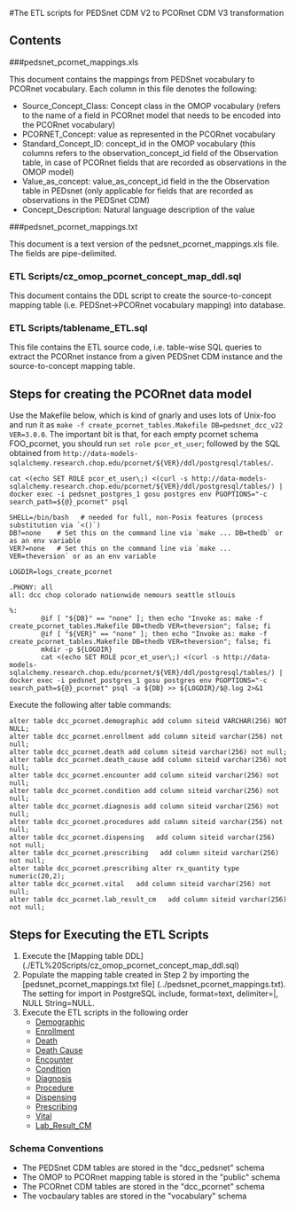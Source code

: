 #The ETL scripts for PEDSnet CDM V2 to PCORnet CDM V3 transformation

## Contents 
###pedsnet_pcornet_mappings.xls

This document contains the mappings from PEDSnet vocabulary to PCORnet vocabulary. Each column in this file denotes the following:

- Source_Concept_Class: Concept class in the OMOP vocabulary (refers to the name of a field in PCORnet model that needs to be encoded into the PCORnet vocabulary)
- PCORNET_Concept: value as represented in the PCORnet vocabulary
- Standard_Concept_ID: concept_id in the OMOP vocabulary (this columns refers to the observation_concept_id field of the Observation table, in case of PCORnet fields that are recorded as observations in the OMOP model)
- Value_as_concept: value_as_concept_id field in the the Observation table in PEDsnet (only applicable for fields that are recorded as observations in the PEDSnet CDM)
- Concept_Description: Natural language description of the value

###pedsnet_pcornet_mappings.txt

This document is a text version of the pedsnet_pcornet_mappings.xls file. The fields are pipe-delimited.


### ETL Scripts/cz\_omop\_pcornet\_concept\_map\_ddl.sql
This document contains the DDL script to create the source-to-concept mapping table (i.e. PEDSnet->PCORnet vocabulary mapping) into database. 

### ETL Scripts/tablename_ETL.sql
This file contains the ETL source code, i.e. table-wise SQL queries to extract the PCORnet instance from a given PEDSnet CDM instance and the source-to-concept mapping table. 

## Steps for creating the PCORnet data model 
Use the Makefile below, which is kind of gnarly and uses lots of Unix-foo and run it as `make -f create_pcornet_tables.Makefile DB=pedsnet_dcc_v22 VER=3.0.0`.
The important bit is that, for each empty pcornet schema FOO_pcornet, you should run `set role pcor_et_user`; followed by the SQL obtained from `http://data-models-sqlalchemy.research.chop.edu/pcornet/${VER}/ddl/postgresql/tables/`.

```
cat <(echo SET ROLE pcor_et_user\;) <(curl -s http://data-models-sqlalchemy.research.chop.edu/pcornet/${VER}/ddl/postgresql/tables/) | docker exec -i pedsnet_postgres_1 gosu postgres env PGOPTIONS="-c search_path=${@}_pcornet" psql 
```
```
SHELL=/bin/bash   # needed for full, non-Posix features (process substitution via `<()`)                                                                                                                    
DB?=none    # Set this on the command line via `make ... DB=thedb` or as an env variable                                                                                                                    
VER?=none   # Set this on the command line via `make ... VER=theversion` or as an env variable                                                                                                              

LOGDIR=logs_create_pcornet

.PHONY: all
all: dcc chop colorado nationwide nemours seattle stlouis

%:
        @if [ "${DB}" == "none" ]; then echo "Invoke as: make -f create_pcornet_tables.Makefile DB=thedb VER=theversion"; false; fi
        @if [ "${VER}" == "none" ]; then echo "Invoke as: make -f create_pcornet_tables.Makefile DB=thedb VER=theversion"; false; fi
        mkdir -p ${LOGDIR}
        cat <(echo SET ROLE pcor_et_user\;) <(curl -s http://data-models-sqlalchemy.research.chop.edu/pcornet/${VER}/ddl/postgresql/tables/) | docker exec -i pedsnet_postgres_1 gosu postgres env PGOPTIONS="-c search_path=${@}_pcornet" psql -a ${DB} >> ${LOGDIR}/$@.log 2>&1
```

Execute the following alter table commands: 

```
alter table dcc_pcornet.demographic add column siteid VARCHAR(256) NOT NULL;
alter table dcc_pcornet.enrollment add column siteid varchar(256) not null;
alter table dcc_pcornet.death add column siteid varchar(256) not null;
alter table dcc_pcornet.death_cause add column siteid varchar(256) not null;
alter table dcc_pcornet.encounter add column siteid varchar(256) not null;
alter table dcc_pcornet.condition add column siteid varchar(256) not null;
alter table dcc_pcornet.diagnosis add column siteid varchar(256) not null;
alter table dcc_pcornet.procedures add column siteid varchar(256) not null;
alter table dcc_pcornet.dispensing   add column siteid varchar(256) not null;
alter table dcc_pcornet.prescribing   add column siteid varchar(256) not null;
alter table dcc_pcornet.prescribing alter rx_quantity type numeric(20,2);
alter table dcc_pcornet.vital   add column siteid varchar(256) not null;
alter table dcc_pcornet.lab_result_cm   add column siteid varchar(256) not null;

```

## Steps for Executing the ETL Scripts 
1. Execute the [Mapping table DDL] (./ETL%20Scripts/cz_omop_pcornet_concept_map_ddl.sql) 
2. Populate the mapping table created in Step 2 by importing the [pedsnet\_pcornet\_mappings.txt file] (../pedsnet_pcornet_mappings.txt). The setting for import in PostgreSQL include, format=text, delimiter=|, NULL String=NULL.
3. Execute the ETL scripts in the following order 
    - [Demographic](./ETL%20Scripts/Demographic_ETL.sql)
    - [Enrollment](./ETL%20Scripts/Enrollment_ETL.sql)
    - [Death](./ETL%20Scripts/Death_ETL.sql)
    - [Death Cause](./ETL%20Scripts/Death_Cause_ETL.sql)
    - [Encounter](./ETL%20Scripts/Encounter_ETL.sql)
    - [Condition](./ETL%20Scripts/Condition_ETL.sql)
    - [Diagnosis](./ETL%20Scripts/Diagnosis_ETL.sql)
    - [Procedure](./ETL%20Scripts/Procedure_ETL.sql)
    - [Dispensing](./ETL%20Scripts/Dispensing_ETL.sql)
    - [Prescribing](./ETL%20Scripts/Prescribing_ETL.sql)
    - [Vital](./ETL%20Scripts/Vital_ETL.sql)
    - [Lab\_Result\_CM](./ETL%20Scripts/Lab_Result_CM_ETL.sql)

### Schema Conventions

- The PEDSnet CDM tables are stored in the "dcc_pedsnet" schema
- The OMOP to PCORnet mapping table is stored in the "public" schema
- The PCORnet CDM tables are stored in the "dcc_pcornet" schema
- The vocbaulary tables are stored in the "vocabulary" schema 
